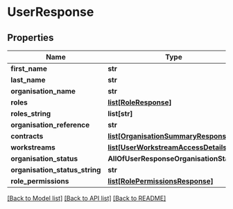 # UserResponse

## Properties
Name | Type | Description | Notes
------------ | ------------- | ------------- | -------------
**first_name** | **str** |  | [optional] 
**last_name** | **str** |  | [optional] 
**organisation_name** | **str** |  | 
**roles** | [**list[RoleResponse]**](RoleResponse.md) |  | [optional] 
**roles_string** | **list[str]** |  | [optional] 
**organisation_reference** | **str** |  | 
**contracts** | [**list[OrganisationSummaryResponse]**](OrganisationSummaryResponse.md) |  | [optional] 
**workstreams** | [**list[UserWorkstreamAccessDetails]**](UserWorkstreamAccessDetails.md) |  | [optional] 
**organisation_status** | **AllOfUserResponseOrganisationStatus** |  | [optional] 
**organisation_status_string** | **str** |  | [optional] 
**role_permissions** | [**list[RolePermissionsResponse]**](RolePermissionsResponse.md) |  | [optional] 

[[Back to Model list]](../README.md#documentation-for-models) [[Back to API list]](../README.md#documentation-for-api-endpoints) [[Back to README]](../README.md)

